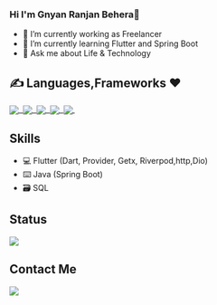### Hi I'm Gnyan Ranjan Behera👋
 - 🔭 I’m currently working as Freelancer
- 🌱 I’m currently learning Flutter and Spring Boot 
- 💬 Ask me about Life & Technology
 
 ## ✍️ Languages,Frameworks ❤️
 <p float="right">
  
 <a href="">
  <img align="center" src="https://img.shields.io/badge/Flutter-02569B?style=for-the-badge&logo=flutter&logoColor=white" />&nbsp;
  <img align="center" src="https://img.shields.io/badge/Spring%20Boot-green.svg &logo=springboot&logoColor=white"/>&nbsp;
    <img align="center" src="https://img.shields.io/badge/Dart-0175C2?style=for-the-badge&logo=dart&logoColor=white" />&nbsp;
  <img align="center" src="https://img.shields.io/badge/Java-ED8B00?style=for-the-badge&logo=java&logoColor=whitehttps://img.shields.io/badge/Java-ED8B00?style=for-the-badge&logo=java&logoColor=white"/>&nbsp;
    <img align="center" src="https://img.shields.io/badge/firebase-ffca28?style=for-the-badge&logo=firebase&logoColor=black" />&nbsp;
</a>  
</p>


## Skills
- 💻 Flutter (Dart, Provider, Getx, Riverpod,http,Dio)
- ⌨️ Java (Spring Boot)
- 🗃️ SQL

## Status 
<p float="left">
<a href="">
  <img align="center" src="https://github-readme-stats.vercel.app/api?username=Gnyan-Coder&show_icons=true&theme=radical" />
</a>
</p>

####
## Contact Me
<p float="left">
 <a href="https://www.linkedin.com/in/gnyan-ranjan-behera/">
  <img align="bottom" src="https://img.shields.io/badge/LinkedIn-0077B5?style=for-the-badge&logo=linkedin&logoColor=white" />
</p>
